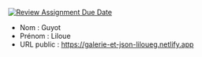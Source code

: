 [![Review Assignment Due Date](https://classroom.github.com/assets/deadline-readme-button-24ddc0f5d75046c5622901739e7c5dd533143b0c8e959d652212380cedb1ea36.svg)](https://classroom.github.com/a/Tm22DeK1)
- Nom : Guyot
- Prénom : Liloue
- URL public : https://galerie-et-json-liloueg.netlify.app

